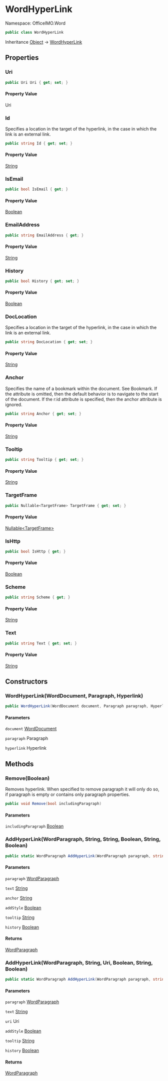 # WordHyperLink

Namespace: OfficeIMO.Word



```csharp
public class WordHyperLink
```

Inheritance [Object](https://docs.microsoft.com/en-us/dotnet/api/system.object) → [WordHyperLink](./officeimo.word.wordhyperlink.md)

## Properties

### **Uri**



```csharp
public Uri Uri { get; set; }
```

#### Property Value

Uri<br>

### **Id**

Specifies a location in the target of the hyperlink, in the case in which the link is an external link.

```csharp
public string Id { get; set; }
```

#### Property Value

[String](https://docs.microsoft.com/en-us/dotnet/api/system.string)<br>

### **IsEmail**



```csharp
public bool IsEmail { get; }
```

#### Property Value

[Boolean](https://docs.microsoft.com/en-us/dotnet/api/system.boolean)<br>

### **EmailAddress**



```csharp
public string EmailAddress { get; }
```

#### Property Value

[String](https://docs.microsoft.com/en-us/dotnet/api/system.string)<br>

### **History**



```csharp
public bool History { get; set; }
```

#### Property Value

[Boolean](https://docs.microsoft.com/en-us/dotnet/api/system.boolean)<br>

### **DocLocation**

Specifies a location in the target of the hyperlink, in the case in which the link is an external link.

```csharp
public string DocLocation { get; set; }
```

#### Property Value

[String](https://docs.microsoft.com/en-us/dotnet/api/system.string)<br>

### **Anchor**

Specifies the name of a bookmark within the document.
 See Bookmark. If the attribute is omitted, then the default behavior is to navigate to the start of the document.
 If the r:id attribute is specified, then the anchor attribute is ignored.

```csharp
public string Anchor { get; set; }
```

#### Property Value

[String](https://docs.microsoft.com/en-us/dotnet/api/system.string)<br>

### **Tooltip**



```csharp
public string Tooltip { get; set; }
```

#### Property Value

[String](https://docs.microsoft.com/en-us/dotnet/api/system.string)<br>

### **TargetFrame**



```csharp
public Nullable<TargetFrame> TargetFrame { get; set; }
```

#### Property Value

[Nullable&lt;TargetFrame&gt;](https://docs.microsoft.com/en-us/dotnet/api/system.nullable-1)<br>

### **IsHttp**



```csharp
public bool IsHttp { get; }
```

#### Property Value

[Boolean](https://docs.microsoft.com/en-us/dotnet/api/system.boolean)<br>

### **Scheme**



```csharp
public string Scheme { get; }
```

#### Property Value

[String](https://docs.microsoft.com/en-us/dotnet/api/system.string)<br>

### **Text**



```csharp
public string Text { get; set; }
```

#### Property Value

[String](https://docs.microsoft.com/en-us/dotnet/api/system.string)<br>

## Constructors

### **WordHyperLink(WordDocument, Paragraph, Hyperlink)**



```csharp
public WordHyperLink(WordDocument document, Paragraph paragraph, Hyperlink hyperlink)
```

#### Parameters

`document` [WordDocument](./officeimo.word.worddocument.md)<br>

`paragraph` Paragraph<br>

`hyperlink` Hyperlink<br>

## Methods

### **Remove(Boolean)**

Removes hyperlink. When specified to remove paragraph it will only do so,
 if paragraph is empty or contains only paragraph properties.

```csharp
public void Remove(bool includingParagraph)
```

#### Parameters

`includingParagraph` [Boolean](https://docs.microsoft.com/en-us/dotnet/api/system.boolean)<br>

### **AddHyperLink(WordParagraph, String, String, Boolean, String, Boolean)**



```csharp
public static WordParagraph AddHyperLink(WordParagraph paragraph, string text, string anchor, bool addStyle, string tooltip, bool history)
```

#### Parameters

`paragraph` [WordParagraph](./officeimo.word.wordparagraph.md)<br>

`text` [String](https://docs.microsoft.com/en-us/dotnet/api/system.string)<br>

`anchor` [String](https://docs.microsoft.com/en-us/dotnet/api/system.string)<br>

`addStyle` [Boolean](https://docs.microsoft.com/en-us/dotnet/api/system.boolean)<br>

`tooltip` [String](https://docs.microsoft.com/en-us/dotnet/api/system.string)<br>

`history` [Boolean](https://docs.microsoft.com/en-us/dotnet/api/system.boolean)<br>

#### Returns

[WordParagraph](./officeimo.word.wordparagraph.md)<br>

### **AddHyperLink(WordParagraph, String, Uri, Boolean, String, Boolean)**



```csharp
public static WordParagraph AddHyperLink(WordParagraph paragraph, string text, Uri uri, bool addStyle, string tooltip, bool history)
```

#### Parameters

`paragraph` [WordParagraph](./officeimo.word.wordparagraph.md)<br>

`text` [String](https://docs.microsoft.com/en-us/dotnet/api/system.string)<br>

`uri` Uri<br>

`addStyle` [Boolean](https://docs.microsoft.com/en-us/dotnet/api/system.boolean)<br>

`tooltip` [String](https://docs.microsoft.com/en-us/dotnet/api/system.string)<br>

`history` [Boolean](https://docs.microsoft.com/en-us/dotnet/api/system.boolean)<br>

#### Returns

[WordParagraph](./officeimo.word.wordparagraph.md)<br>
